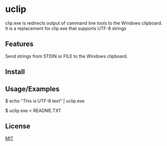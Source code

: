
# uclip 

clip.exe is redirects output of command line tools to the Windows clipboard.
It is a replacement for clip.exe that supports UTF-8 strings

## Features 
Send strings from STDIN or FILE to the Windows clipboard.

## Install

## Usage/Examples

$ echo "This is UTF-8 text" | uclip.exe

$ uclip.exe < README.TXT

## License
[MIT](https://choosealicense.com/licenses/mit/)
